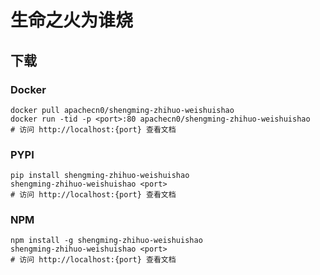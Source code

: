 # 生命之火为谁烧

## 下载

### Docker

```
docker pull apachecn0/shengming-zhihuo-weishuishao
docker run -tid -p <port>:80 apachecn0/shengming-zhihuo-weishuishao
# 访问 http://localhost:{port} 查看文档
```

### PYPI

```
pip install shengming-zhihuo-weishuishao
shengming-zhihuo-weishuishao <port>
# 访问 http://localhost:{port} 查看文档
```

### NPM

```
npm install -g shengming-zhihuo-weishuishao
shengming-zhihuo-weishuishao <port>
# 访问 http://localhost:{port} 查看文档
```